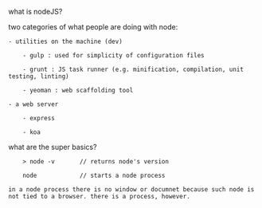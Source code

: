 what is nodeJS?

two categories of what people are doing with node:

	- utilities on the machine (dev)

		- gulp : used for simplicity of configuration files

		- grunt : JS task runner (e.g. minification, compilation, unit testing, linting)

		- yeoman : web scaffolding tool

	- a web server

		- express

		- koa

what are the super basics?

		> node -v 		// returns node's version

		node 			// starts a node process

	in a node process there is no window or documnet because such node is not tied to a browser. there is a process, however.

